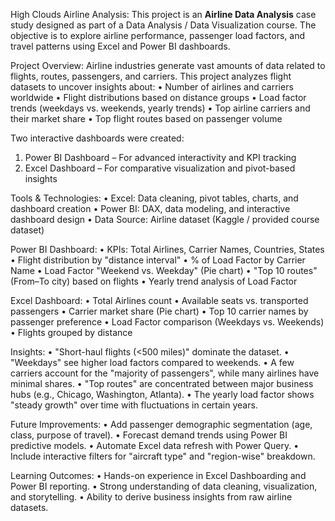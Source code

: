 
High Clouds Airline Analysis:
This project is an **Airline Data Analysis** case study designed as part of a Data Analysis / Data Visualization course. The objective is to explore airline performance, passenger load factors, and travel patterns using Excel and Power BI dashboards.

Project Overview:
Airline industries generate vast amounts of data related to flights, routes, passengers, and carriers.
This project analyzes flight datasets to uncover insights about:
• Number of airlines and carriers worldwide
• Flight distributions based on distance groups
• Load factor trends (weekdays vs. weekends, yearly trends)
• Top airline carriers and their market share
• Top flight routes based on passenger volume

Two interactive dashboards were created:
1. Power BI Dashboard – For advanced interactivity and KPI tracking
2. Excel Dashboard – For comparative visualization and pivot-based insights

Tools & Technologies:
• Excel: Data cleaning, pivot tables, charts, and dashboard creation
• Power BI: DAX, data modeling, and interactive dashboard design
• Data Source: Airline dataset (Kaggle / provided course dataset)

Power BI Dashboard:
• KPIs: Total Airlines, Carrier Names, Countries, States
• Flight distribution by "distance interval"
• % of Load Factor by Carrier Name
• Load Factor "Weekend vs. Weekday" (Pie chart)
• "Top 10 routes" (From–To city) based on flights
• Yearly trend analysis of Load Factor

Excel Dashboard:
• Total Airlines count
• Available seats vs. transported passengers
• Carrier market share (Pie chart)
• Top 10 carrier names by passenger preference
• Load Factor comparison (Weekdays vs. Weekends)
• Flights grouped by distance

Insights:
• "Short-haul flights (<500 miles)" dominate the dataset.
• "Weekdays" see higher load factors compared to weekends.
• A few carriers account for the "majority of passengers", while many airlines have minimal shares.
• "Top routes" are concentrated between major business hubs (e.g., Chicago, Washington, Atlanta).
• The yearly load factor shows "steady growth" over time with fluctuations in certain years.

Future Improvements:
• Add passenger demographic segmentation (age, class, purpose of travel).
• Forecast demand trends using Power BI predictive models.
• Automate Excel data refresh with Power Query.
• Include interactive filters for "aircraft type" and "region-wise" breakdown.

Learning Outcomes:
• Hands-on experience in Excel Dashboarding and Power BI reporting.
• Strong understanding of data cleaning, visualization, and storytelling.
• Ability to derive business insights from raw airline datasets.





